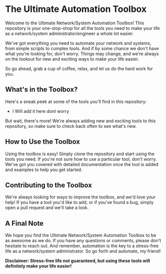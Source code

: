 # The Ultimate  Automation Toolbox

Welcome to the Ultimate Network/System Automation Toolbox! This repository is your one-stop-shop for all the tools you need to make your life as a network/system administrator/engineer a whole lot easier.

We've got everything you need to automate your network and systems, from simple scripts to complex tools. And if by some chance we don't have what you're looking for, don't worry. Things may change, and we're always on the lookout for new and exciting ways to make your life easier. 

So go ahead, grab a cup of coffee, relax, and let us do the hard work for you.

## What's in the Toolbox?

Here's a sneak peek at some of the tools you'll find in this repository:

- I Will add it here dont worry

But wait, there's more! We're always adding new and exciting tools to this repository, so make sure to check back often to see what's new.

## How to Use the Toolbox

Using the toolbox is easy! Simply clone the repository and start using the tools you need. If you're not sure how to use a particular tool, don't worry. We've got you covered with detailed documentation once the tool is added and examples to help you get started.

## Contributing to the Toolbox

We're always looking for ways to improve the toolbox, and we'd love your help! If you have a tool you'd like to add, or if you've found a bug, simply open a pull request and we'll take a look.

## A Final Note

We hope you find the Ultimate Network/System Automation Toolbox to be as awesome as we do. If you have any questions or comments, please don't hesitate to reach out. And remember, automation is the key to a stress-free life as a network/system administrator. So go forth and automate, my friend!

**Disclaimer: Stress-free life not guaranteed, but using these tools will definitely make your life easier!**
